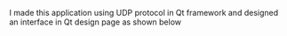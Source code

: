 I made this application using UDP protocol in Qt framework and designed an interface in Qt design page as shown below
